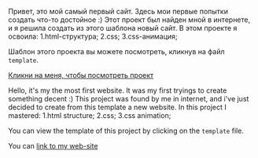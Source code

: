 Привет, это мой самый первый сайт. Здесь мои первые попытки создать что-то достойное :)
Этот проект был найден мной в интернете, и я решила создать из этого шаблона новый сайт.
В этом проекте я освоила:
1.html-структура;
2.css;
3.css-анимация;


Шаблон этого проекта вы можете посмотреть, кликнув на файл `template`.

[Кликни на меня, чтобы посмотреть проект](https://alena-web.ru/Business.-Tagline-goes-here/)


Hello, it's my the most first website. It was my first tryings to create something decent :)
This project was found by me in internet, and i've just decided to create from this template a new website.
In this project I mastered:
1.html structure;
2.css;
3.css animation;


You can view the template of this project by clicking on the `template` file.

You can [link to my web-site](https://alena-web.ru/Business.-Tagline-goes-here/)
